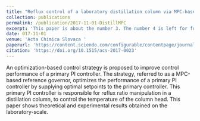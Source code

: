 ```yaml
---
title: "Reflux control of a laboratory distillation column via MPC-based reference governor"
collection: publications
permalink: /publication/2017-11-01-DistillMPC
excerpt: 'This paper is about the number 3. The number 4 is left for future work.'
date: 017-11-01
venue: 'Acta Chimica Slovaca '
paperurl: 'https://content.sciendo.com/configurable/contentpage/journals$002facs$002f10$002f2$002farticle-p139.xml'
citation: 'https://doi.org/10.1515/acs-2017-0023'
---
```

An optimization-based control strategy is proposed to improve control performance of a primary PI controller. The strategy, referred to as a MPC-based reference governor, optimizes the performance of a primary PI controller by supplying optimal setpoints to the primary controller. This primary PI controller is responsible for reflux ratio manipulation in a distillation column, to control the temperature of the column head. This paper shows theoretical and experimental results obtained on the laboratory-scale.
